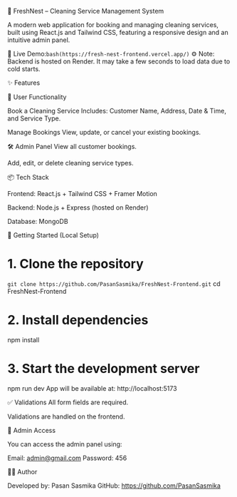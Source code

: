 🧼 FreshNest – Cleaning Service Management System

A modern web application for booking and managing cleaning services, built using React.js and Tailwind CSS, featuring a responsive design and an intuitive admin panel.

🔗 Live Demo:```bash(https://fresh-nest-frontend.vercel.app/)```
⚙️ Note: Backend is hosted on Render. It may take a few seconds to load data due to cold starts.

✨ Features

👤 User Functionality

Book a Cleaning Service
Includes: Customer Name, Address, Date & Time, and Service Type.

Manage Bookings
View, update, or cancel your existing bookings.

🛠️ Admin Panel
View all customer bookings.

Add, edit, or delete cleaning service types.

📦 Tech Stack

Frontend: React.js + Tailwind CSS + Framer Motion

Backend: Node.js + Express (hosted on Render)

Database: MongoDB

🚀 Getting Started (Local Setup)

# 1. Clone the repository
`git clone https://github.com/PasanSasmika/FreshNest-Frontend.git`
cd FreshNest-Frontend

# 2. Install dependencies
npm install

# 3. Start the development server
npm run dev
App will be available at: http://localhost:5173

✅ Validations
All form fields are required.

Validations are handled on the frontend.

🔐 Admin Access

You can access the admin panel using:

Email: admin@gmail.com
Password: 456


👨‍💻 Author

Developed by: Pasan Sasmika
GitHub: https://github.com/PasanSasmika
